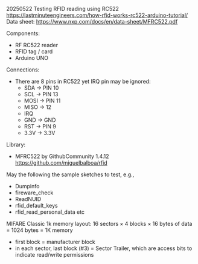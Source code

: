 20250522
Testing RFID reading using RC522
https://lastminuteengineers.com/how-rfid-works-rc522-arduino-tutorial/
Data sheet: https://www.nxp.com/docs/en/data-sheet/MFRC522.pdf

Components:
- RF RC522 reader
- RFID tag / card
- Arduino UNO

Connections:
- There are 8 pins in RC522 yet IRQ pin may be ignored:
  - SDA -> PIN 10
  - SCL -> PIN 13
  - MOSI -> PIN 11
  - MISO -> 12
  - IRQ
  - GND -> GND
  - RST -> PIN 9
  - 3.3V -> 3.3V

Library:
- MFRC522 by GithubCommunity 1.4.12
  https://github.com/miguelbalboa/rfid

May the following the sample sketches to test, e.g.,
- Dumpinfo
- fireware_check
- ReadNUID
- rfid_default_keys
- rfid_read_personal_data
etc

MIFARE Classic 1k memory layout:
16 sectors × 4 blocks × 16 bytes of data = 1024 bytes = 1K memory
- first block = manufacturer block
- in each sector, last block (#3) = Sector Trailer, which are access bits to indicate read/write permissions

